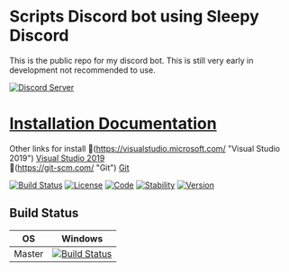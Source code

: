 # Scripts Discord bot using Sleepy Discord

This is the public repo for my discord bot.
This is still very early in development not recommended to use.

[![Discord Server](https://discordapp.com/api/guilds/354003394718859275/embed.png?style=banner2)](discord.gg/D2YJFBm)

# [Installation Documentation](https://github.com/Xean00796/Discord-bot-cpp/wiki/Installation-guide.)
Other links for install
:link:(https://visualstudio.microsoft.com/ "Visual Studio 2019") [Visual Studio 2019](https://visualstudio.microsoft.com/)<br />
:link:(https://git-scm.com/ "Git") [Git](https://git-scm.com/)<br />

[![Build Status](https://travis-ci.org/{script20}/{Discord-bot-cpp}.png?branch=master)](https://travis-ci.org/{script20}/{Discord-bot-cpp})
[![License](http://img.shields.io/:license-mit-blue.svg?style=flat-square)](http://badges.org)
[![Code](http://img.shields.io/:code-c++-cyan.svg?style=flat-square)](http://badges.org)
[![Stability](http://img.shields.io/:version-Unstable-red.svg?style=flat-square)](http://badges.org)
[![Version](http://img.shields.io/:version-0.0-red.svg?style=flat-square)](http://badges.org)

## Build Status
| OS | Windows |
| ------ | ------- |
| Master   | [![Build Status](https://dev.azure.com/wuhao64/sleepy-discord/_apis/build/status/yourWaifu.sleepy-discord?branchName=master)](https://dev.azure.com/wuhao64/sleepy-discord/_build/?definitionId=2)
